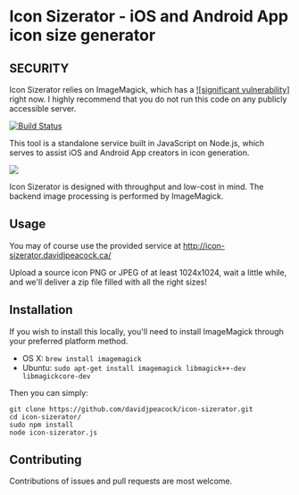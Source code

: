 # Icon Sizerator - iOS and Android App icon size generator

## SECURITY

Icon Sizerator relies on ImageMagick, which has a [![significant vulnerability]](https://imagetragick.com/) right now.  I highly recommend that you do not run this code on any publicly accessible server.

[![Build Status](https://travis-ci.org/davidjpeacock/icon-sizerator.svg?branch=master)](https://travis-ci.org/davidjpeacock/icon-sizerator)

This tool is a standalone service built in JavaScript on Node.js, which serves to assist iOS and Android App creators in icon generation.

![](https://github.com/davidjpeacock/icon-sizerator/blob/master/icon-sizerator-ss.png)

Icon Sizerator is designed with throughput and low-cost in mind.  The backend image processing is performed by ImageMagick.

## Usage

You may of course use the provided service at http://icon-sizerator.davidjpeacock.ca/

Upload a source icon PNG or JPEG of at least 1024x1024, wait a little while, and we'll deliver a zip file filled with all the right sizes!

## Installation

If you wish to install this locally, you'll need to install ImageMagick through your preferred platform method.

* OS X: `brew install imagemagick`
* Ubuntu: `sudo apt-get install imagemagick libmagick++-dev libmagickcore-dev`

Then you can simply:

```
git clone https://github.com/davidjpeacock/icon-sizerator.git
cd icon-sizerator/
sudo npm install
node icon-sizerator.js
```

## Contributing

Contributions of issues and pull requests are most welcome.
